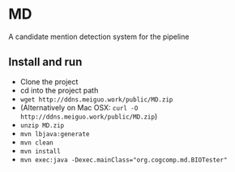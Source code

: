 # MD
A candidate mention detection system for the pipeline

## Install and run

- Clone the project
- cd into the project path
- `wget http://ddns.meiguo.work/public/MD.zip`
- (Alternatively on Mac OSX: `curl -O http://ddns.meiguo.work/public/MD.zip`)
- `unzip MD.zip`
- `mvn lbjava:generate`
- `mvn clean`
- `mvn install`
- `mvn exec:java -Dexec.mainClass="org.cogcomp.md.BIOTester"`
